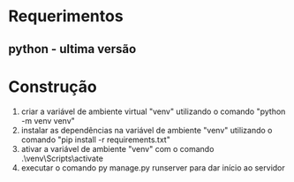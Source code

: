 # Requerimentos
 ## python - ultima versão

# Construção

 1. criar a variável de ambiente virtual "venv" utilizando o comando "python -m venv venv"
 2. instalar as dependências na variável de ambiente "venv" utilizando o comando "pip install -r requirements.txt"
 3. ativar a variável de ambiente "venv" com o comando .\venv\Scripts\activate
 4. executar o comando py manage.py runserver para dar início ao servidor
